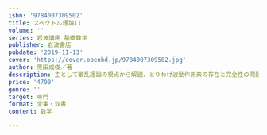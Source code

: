 ```yaml
---
isbn: '9784007309502'
title: スペクトル理論II
volume: ''
series: 岩波講座 基礎数学
publisher: 岩波書店
pubdate: '2019-11-13'
cover: 'https://cover.openbd.jp/9784007309502.jpg'
author: 黒田成俊／著
description: 主として散乱理論の視点から解説．とりわけ波動作用素の存在と完全性の問題に焦点をあてる．
price: '4700'
genre: ''
target: 専門
format: 全集・双書
content: 数学

---
```

